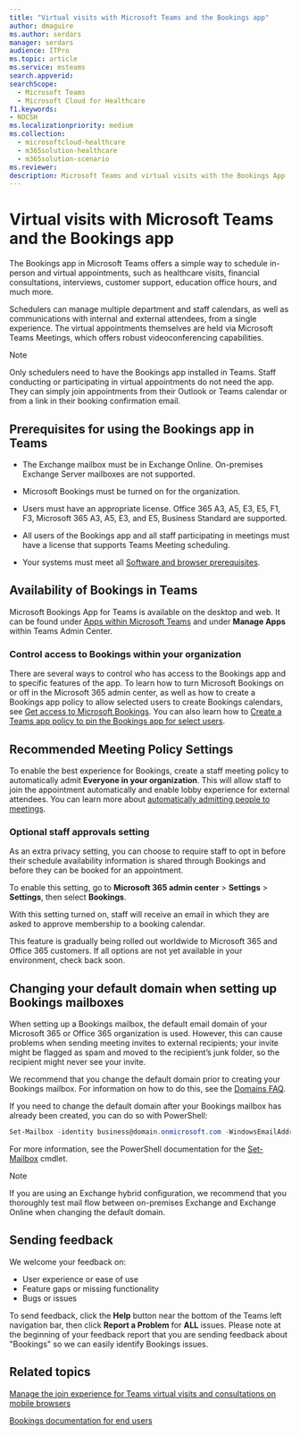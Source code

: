 ```yaml
---
title: "Virtual visits with Microsoft Teams and the Bookings app"
author: dmaguire
ms.author: serdars
manager: serdars
audience: ITPro
ms.topic: article 
ms.service: msteams 
search.appverid: 
searchScope:
  - Microsoft Teams
  - Microsoft Cloud for Healthcare
f1.keywords:
- NOCSH
ms.localizationpriority: medium
ms.collection: 
  - microsoftcloud-healthcare
  - m365solution-healthcare
  - m365solution-scenario
ms.reviewer: 
description: Microsoft Teams and virtual visits with the Bookings App
---
```


# Virtual visits with Microsoft Teams and the Bookings app

The Bookings app in Microsoft Teams offers a simple way to schedule in-person and virtual appointments, such as healthcare visits, financial consultations, interviews, customer support, education office hours, and much more.

Schedulers can manage multiple department and staff calendars, as well as communications with internal and external attendees, from a single experience. The virtual appointments themselves are held via Microsoft Teams Meetings, which offers robust videoconferencing capabilities.

> [!NOTE]
> Only schedulers need to have the Bookings app installed in Teams. Staff conducting or participating in virtual appointments do not need the app. They can simply join appointments from their Outlook or Teams calendar or from a link in their booking confirmation email.

## Prerequisites for using the Bookings app in Teams

- The Exchange mailbox must be in Exchange Online. On-premises Exchange Server mailboxes are not supported.

- Microsoft Bookings must be turned on for the organization.

- Users must have an appropriate license. Office 365 A3, A5, E3, E5, F1, F3, Microsoft 365 A3, A5, E3, and E5, Business Standard are supported.

- All users of the Bookings app and all staff participating in meetings must have a license that supports Teams Meeting scheduling.

- Your systems must meet all [Software and browser prerequisites](hardware-requirements-for-the-teams-app.md).

## Availability of Bookings in Teams

Microsoft Bookings App for Teams is available on the desktop and web. It can be found under [Apps within Microsoft Teams](https://teams.microsoft.com/l/app/4c4ec2e8-4a2c-4bce-8d8f-00fc664a4e5b?source=store-copy-link) and under **Manage Apps** within Teams Admin Center.

### Control access to Bookings within your organization

There are several ways to control who has access to the Bookings app and to specific features of the app. To learn how to turn Microsoft Bookings on or off in the Microsoft 365 admin center, as well as how to create a Bookings app policy to allow selected users to create Bookings calendars, see [Get access to Microsoft Bookings](https://support.microsoft.com/en-us/office/get-access-to-microsoft-bookings-5382dc07-aaa5-45c9-8767-502333b214ce). You can also learn how to [Create a Teams app policy to pin the Bookings app for select users](teams-app-setup-policies.md).

## Recommended Meeting Policy Settings

To enable the best experience for Bookings, create a staff meeting policy to automatically admit **Everyone in your organization**. This will allow staff to join the appointment automatically and enable lobby experience for external attendees. You can learn more about [automatically admitting people to meetings](meeting-policies-participants-and-guests.md#automatically-admit-people).

### Optional staff approvals setting

As an extra privacy setting, you can choose to require staff to opt in before their schedule availability information is shared through Bookings and before they can be booked for an appointment.  

To enable this setting, go to **Microsoft 365 admin center** \> **Settings** \> **Settings**, then select **Bookings**.

With this setting turned on, staff will receive an email in which they are asked to approve membership to a booking calendar.  

This feature is gradually being rolled out worldwide to Microsoft 365 and Office 365 customers. If all options are not yet available in your environment, check back soon.

## Changing your default domain when setting up Bookings mailboxes

When setting up a Bookings mailbox, the default email domain of your Microsoft 365 or Office 365 organization is used. However, this can cause problems when sending meeting invites to external recipients; your invite might be flagged as spam and moved to the recipient’s junk folder, so the recipient might never see your invite.

We recommend that you change the default domain prior to creating your Bookings mailbox. For information on how to do this, see the [Domains FAQ](/microsoft-365/admin/setup/domains-faq#how-do-i-set-or-change-the-default-domain-in-office-365).

If you need to change the default domain after your Bookings mailbox has already been created, you can do so with PowerShell:

```PowerShell
Set-Mailbox -identity business@domain.onmicrosoft.com -WindowsEmailAddress business@domain.com -EmailAddresses business@domain.com
```

For more information, see the PowerShell documentation for the [Set-Mailbox](/powershell/module/exchange/mailboxes/set-mailbox) cmdlet.

> [!NOTE]
> If you are using an Exchange hybrid configuration, we recommend that you thoroughly test mail flow between on-premises Exchange and Exchange Online when changing the default domain.

## Sending feedback

We welcome your feedback on:

  - User experience or ease of use
  - Feature gaps or missing functionality
  - Bugs or issues
  
To send feedback, click the **Help** button near the bottom of the Teams left navigation bar, then click **Report a Problem** for **ALL** issues. Please note at the beginning of your feedback report that you are sending feedback about "Bookings" so we can easily identify Bookings issues.

## Related topics

[Manage the join experience for Teams virtual visits and consultations on mobile browsers](expand-teams-across-your-org/mobile-browser-join.md)

[Bookings documentation for end users](https://support.office.com/en-us/article/apps-and-services-cc1fba57-9900-4634-8306-2360a40c665b?ui=en-US&rs=en-US&ad=US#PickTab=Bookings)
